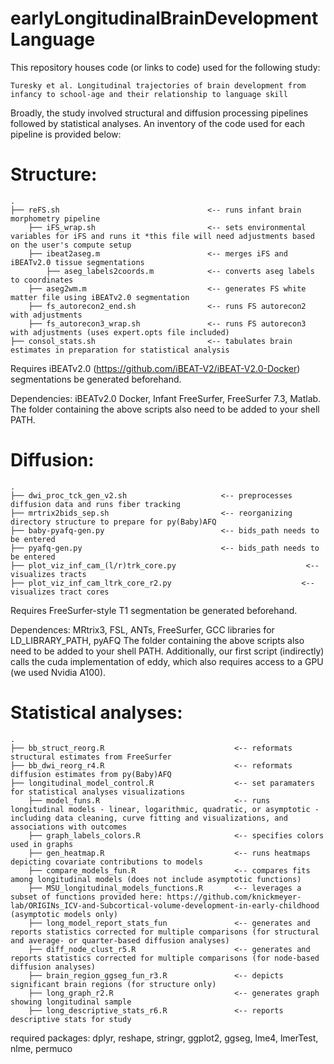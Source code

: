 # earlyLongitudinalBrainDevelopmentLanguage

This repository houses code (or links to code) used for the following study:

    Turesky et al. Longitudinal trajectories of brain development from infancy to school-age and their relationship to language skill

Broadly, the study involved structural and diffusion processing pipelines followed by statistical analyses. An inventory of the code used for each pipeline is provided below:

# Structure:

    .
    ├── reFS.sh                                 <-- runs infant brain morphometry pipeline
        ├── iFS_wrap.sh                         <-- sets environmental variables for iFS and runs it *this file will need adjustments based on the user's compute setup
        ├── ibeat2aseg.m                        <-- merges iFS and iBEATv2.0 tissue segmentations
            ├── aseg_labels2coords.m            <-- converts aseg labels to coordinates
        ├── aseg2wm.m                           <-- generates FS white matter file using iBEATv2.0 segmentation
        ├── fs_autorecon2_end.sh                <-- runs FS autorecon2 with adjustments
        ├── fs_autorecon3_wrap.sh               <-- runs FS autorecon3 with adjustments (uses expert.opts file included)
    ├── consol_stats.sh                         <-- tabulates brain estimates in preparation for statistical analysis


Requires iBEATv2.0 (https://github.com/iBEAT-V2/iBEAT-V2.0-Docker) segmentations be generated beforehand. 

Dependencies: iBEATv2.0 Docker, Infant FreeSurfer, FreeSurfer 7.3, Matlab.
The folder containing the above scripts also need to be added to your shell PATH. 


# Diffusion:

    .
    ├── dwi_proc_tck_gen_v2.sh                     <-- preprocesses diffusion data and runs fiber tracking
    ├── mrtrix2bids_sep.sh                         <-- reorganizing directory structure to prepare for py(Baby)AFQ
    ├── baby-pyafq-gen.py                          <-- bids_path needs to be entered 
    ├── pyafq-gen.py                               <-- bids_path needs to be entered 
    ├── plot_viz_inf_cam_(l/r)trk_core.py                             <-- visualizes tracts 
    ├── plot_viz_inf_cam_ltrk_core_r2.py                             <-- visualizes tract cores 


Requires FreeSurfer-style T1 segmentation be generated beforehand.

Dependences: MRtrix3, FSL, ANTs, FreeSurfer, GCC libraries for LD_LIBRARY_PATH, pyAFQ
The folder containing the above scripts also need to be added to your shell PATH. Additionally, our first script (indirectly) calls the cuda implementation of eddy, which also requires access to a GPU (we used Nvidia A100). 


# Statistical analyses:

    .
    ├── bb_struct_reorg.R                             <-- reformats structural estimates from FreeSurfer 
    ├── bb_dwi_reorg_r4.R                             <-- reformats diffusion estimates from py(Baby)AFQ
    ├── longitudinal_model_control.R                  <-- set paramaters for statistical analyses visualizations
        ├── model_funs.R                              <-- runs longitudinal models - linear, logarithmic, quadratic, or asymptotic - including data cleaning, curve fitting and visualizations, and associations with outcomes
        ├── graph_labels_colors.R                     <-- specifies colors used in graphs
        ├── gen_heatmap.R                             <-- runs heatmaps depicting covariate contributions to models
        ├── compare_models_fun.R                      <-- compares fits among longitudinal models (does not include asymptotic functions)
        ├── MSU_longitudinal_models_functions.R       <-- leverages a subset of functions provided here: https://github.com/knickmeyer-lab/ORIGINs_ICV-and-Subcortical-volume-development-in-early-childhood (asymptotic models only)
        ├── long_model_report_stats_fun               <-- generates and reports statistics corrected for multiple comparisons (for structural and average- or quarter-based diffusion analyses)  
        ├── diff_node_clust_r5.R                      <-- generates and reports statistics corrected for multiple comparisons (for node-based diffusion analyses)
        ├── brain_region_ggseg_fun_r3.R               <-- depicts significant brain regions (for structure only)
        ├── long_graph_r2.R                           <-- generates graph showing longitudinal sample
        ├── long_descriptive_stats_r6.R               <-- reports descriptive stats for study


required packages: dplyr, reshape, stringr, ggplot2, ggseg, lme4, lmerTest, nlme, permuco





